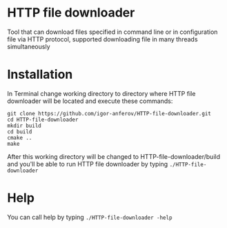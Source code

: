 # HTTP file downloader
Tool that can download files specified in command line or in configuration file via HTTP protocol, supported downloading file in many threads simultaneously

# Installation

In Terminal change working directory to directory where HTTP file downloader will be located and execute these commands:
```
git clone https://github.com/igor-anferov/HTTP-file-downloader.git
cd HTTP-file-downloader
mkdir build
cd build
cmake ..
make
```
After this working directory will be changed to HTTP-file-downloader/build and you'll be able to run HTTP file downloader by typing `./HTTP-file-downloader`

# Help

You can call help by typing 
`./HTTP-file-downloader -help`
